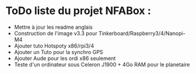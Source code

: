 # ToDo liste du projet NFABox :

- Mettre à jour les readme anglais
- Construction de l'image v3.3 pour Tinkerboard/Raspberry3/4/Nanopi-M4
- Ajouter tuto Hotspoty x86/rpi3/4
- Ajouter un Tuto pour la synchro GPS
- Ajouter Aude pour les ordi x86 seulement
- Teste d'un ordinateur sous Celeron J1900 + 4Go RAM pour le planetaire


